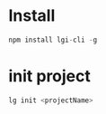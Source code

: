 # Install

```javascript
npm install lgi-cli -g
```

# init project

```javascript
lg init <projectName>
```
